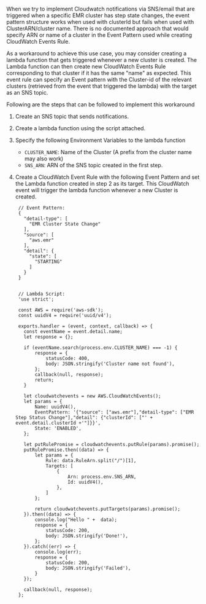When we try to implement Cloudwatch notifications via SNS/email that are triggered when a specific EMR cluster has step state changes, the event pattern structure works when used with clusterId but fails when used with ClusterARN/cluster name. There is no documented approach that would specify ARN or name of a cluster in the Event Pattern used while creating CloudWatch Events Rule.

As a workaround to achieve this use case, you may consider creating a lambda function that gets triggered whenever a new cluster is created. The Lambda function can then create new CloudWatch Events Rule corresponding to that cluster if it has the same "name" as expected. This event rule can specify an Event pattern with the Cluster-id of the relevant clusters (retrieved from the event that triggered the lambda) with the target as an SNS topic.

Following are the steps that can be followed to implement this workaround
1. Create an SNS topic that sends notifications.
2. Create a lambda function using the script attached. 
3. Specify the following Environment Variables to the lambda function
   - `CLUSTER_NAME`: Name of the Cluster (A prefix from the cluster name may also work)
   - `SNS_ARN`: ARN of the SNS topic created in the first step.
4. Create a CloudWatch Event Rule with the following Event Pattern and set the Lambda function created in step 2 as its target. This CloudWatch event will trigger the lambda function whenever a new Cluster is created.


        // Event Pattern:
        {
          "detail-type": [
            "EMR Cluster State Change"
          ],
          "source": [
            "aws.emr"
          ],
          "detail": {
            "state": [
              "STARTING"
            ]
          }
        }


        // Lambda Script:
        'use strict';

        const AWS = require('aws-sdk');
        const uuidV4 = require('uuid/v4');

        exports.handler = (event, context, callback) => {
          const eventName = event.detail.name;
          let response = {};
  
          if (eventName.search(process.env.CLUSTER_NAME) === -1) {
              response = {
                  statusCode: 400,
                  body: JSON.stringify('Cluster name not found'),
              };
              callback(null, response);
              return;
          }

          let cloudwatchevents = new AWS.CloudWatchEvents();
          let params = {
              Name: uuidV4(),
              EventPattern: '{"source": ["aws.emr"],"detail-type": ["EMR Step Status Change"],"detail": {"clusterId": ["' + event.detail.clusterId +'"]}}',
              State: 'ENABLED',
          };

          let putRulePromise = cloudwatchevents.putRule(params).promise();
          putRulePromise.then((data) => {
              let params = {
                  Rule: data.RuleArn.split("/")[1],
                  Targets: [
                      {
                          Arn: process.env.SNS_ARN,
                          Id: uuidV4(),
                      },
                  ]
              };

              return cloudwatchevents.putTargets(params).promise();
          }).then((data) => {
              console.log("Hello " +  data);
              response = {
                  statusCode: 200,
                  body: JSON.stringify('Done!'),
              };
          }).catch((err) => {
              console.log(err);
              response = {
                  statusCode: 200,
                  body: JSON.stringify('Failed'),
              }
          });

          callback(null, response);
        };
      
